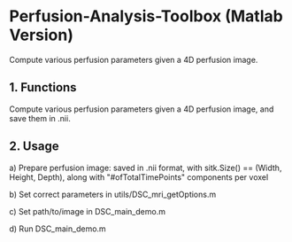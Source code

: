 # Perfusion-Analysis-Toolbox (Matlab Version)
Compute various perfusion parameters given a 4D perfusion image. 


## 1. Functions
Compute various perfusion parameters given a 4D perfusion image, and save them in .nii.

## 2. Usage 
a) Prepare perfusion image: saved in .nii format, with sitk.Size() == (Width, Height, Depth), along with "#ofTotalTimePoints" components per voxel

b) Set correct parameters in utils/DSC_mri_getOptions.m

c) Set path/to/image in DSC_main_demo.m

d) Run DSC_main_demo.m
